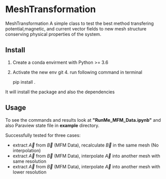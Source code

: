 # MeshTransformation
 MeshTransformation
 A simple class to test the best method
 transfering potential,magnetic, and
  current vector fields to new mesh structure
  conserving physical properties of the system.
  
  Install
  -------
  1. Create a conda envirment with Python >= 3.6
  2. Activate the new env
git  4. run following command in terminal
  
     pip install .
  
  It will install the package and also the dependencies
  
  Usage
  -------
  To see the commands and results look at __"RunMe_MFM_Data.ipynb"__ and also Paraview state file in __example__ directory.
  
  Successfully tested for three cases:
   - extract $\vec{A}$ from $\vec{B}$ (MFM Data), recalculate $\vec{B}$ in the same mesh (No interpolation)
   - extract $\vec{A}$ from $\vec{B}$ (MFM Data), interpolate $\vec{A}$ into another mesh with same resolution
   - extract $\vec{A}$ from $\vec{B}$ (MFM Data), interpolate $\vec{A}$ into another mesh with lower resolution
  
  